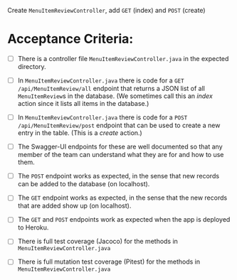 Create `MenuItemReviewController`, add `GET` (index) and `POST` (create)

# Acceptance Criteria:

- [ ] There is a controller file `MenuItemReviewController.java`
      in the expected directory.
- [ ] In `MenuItemReviewController.java` there is 
      code for a `GET /api/MenuItemReview/all` endpoint 
      that returns a JSON list of all `MenuItemReview`s in the database.
      (We sometimes call this an *index* action since it lists all
      items in the database.)
- [ ] In `MenuItemReviewController.java` there is 
      code for a `POST /api/MenuItemReview/post` endpoint
      that can be used to create a new entry in the table. (This
      is a *create* action.)
- [ ] The Swagger-UI endpoints for these are well documented so that
      any member of the team can understand what they are for and
      how to use them.
- [ ] The `POST` endpoint works as expected, in the sense that new
      records can be added to the database (on localhost).
- [ ] The `GET` endpoint works as expected, in the sense that the new
      records that are added show up (on localhost).
- [ ] The `GET` and `POST` endpoints work as expected when the 
      app is deployed to Heroku.
- [ ] There is full test coverage (Jacoco) for the methods in 
      `MenuItemReviewController.java`
- [ ] There is full mutation test coverage (Pitest) for the methods in
      `MenuItemReviewController.java`



